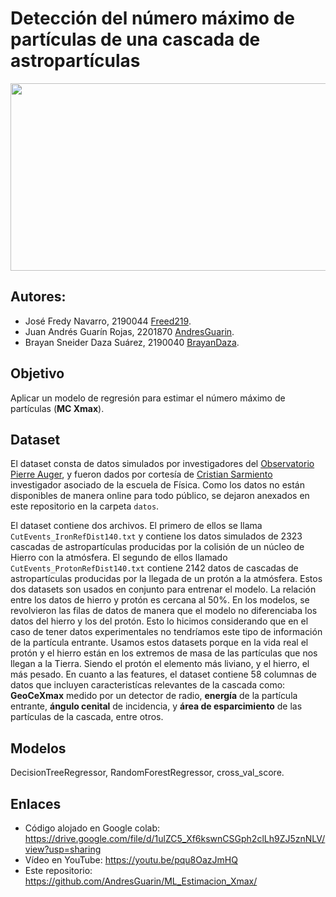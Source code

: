 # **Detección del número máximo de partículas de una cascada de astropartículas**
<center>
<img src="https://drive.google.com/uc?id=1ZWClpEv4nsRthBfZAwgXH7S-5Hm6rnLB" width="800px" height="300px">
</center>

## **Autores:**
* José Fredy Navarro, 2190044 [Freed219](https://github.com/Freed219).
* Juan Andrés Guarín Rojas, 2201870 [AndresGuarin](https://github.com/AndresGuarin/).
* Brayan Sneider Daza Suárez, 2190040 [BrayanDaza](https://github.com/BrayanDaza).

## **Objetivo**
Aplicar un modelo de regresión para estimar el número máximo de partículas (**MC Xmax**).

## **Dataset** 
El dataset consta de datos simulados por investigadores del [Observatorio Pierre Auger](https://www.auger.org/), y fueron dados por cortesía de [Cristian Sarmiento](https://github.com/csarmiento03) investigador asociado de la escuela de Física. Como los datos no están disponibles de manera online para todo público, se dejaron anexados en este repositorio en la carpeta ```datos```.

El dataset contiene dos archivos. El primero de ellos se llama ```CutEvents_IronRefDist140.txt``` y contiene los datos simulados de 2323 cascadas de astropartículas producidas por la colisión de un núcleo de Hierro con la atmósfera. El segundo de ellos llamado ```CutEvents_ProtonRefDist140.txt``` contiene 2142 datos de cascadas de astropartículas producidas por la llegada de un protón a la atmósfera. Estos dos datasets son usados en conjunto para entrenar el modelo. La relación entre los datos de hierro y protón es cercana al 50%. En los modelos, se revolvieron las filas de datos de manera que el modelo no diferenciaba los datos del hierro y los del protón. Esto lo hicimos considerando que en el caso de tener datos experimentales no tendríamos este tipo de información de la partícula entrante. Usamos estos datasets porque en la vida real el protón y el hierro están en los extremos de masa de las partículas que nos llegan a la Tierra. Siendo el protón el elemento más liviano, y el hierro, el más pesado. En cuanto a las features, el dataset contiene 58 columnas de datos que incluyen caracteristícas relevantes de la cascada como: **GeoCeXmax** medido por un detector de radio, **energía** de la partícula entrante, **ángulo cenital** de incidencia, y **área de esparcimiento** de las partículas de la cascada, entre otros.

## **Modelos**
DecisionTreeRegressor, RandomForestRegressor, cross_val_score.

## **Enlaces**
* Código alojado en Google colab: https://drive.google.com/file/d/1ulZC5_Xf6kswnCSGph2clLh9ZJ5znNLV/view?usp=sharing
* Vídeo en YouTube: https://youtu.be/pqu8OazJmHQ
* Este repositorio: https://github.com/AndresGuarin/ML_Estimacion_Xmax/

